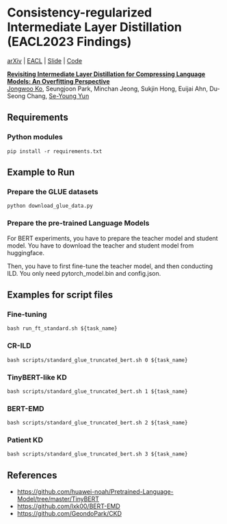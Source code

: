 # Consistency-regularized Intermediate Layer Distillation (EACL2023 Findings)
[arXiv](https://arxiv.org/abs/2302.01530) | [EACL](https://aclanthology.org/2023.findings-eacl.12/) | [Slide](https://www.slideshare.net/JongwooKo1/slidespdf-257169659) | [Code](https://github.com/jongwooko/CR-ILD)


[**Revisiting Intermediate Layer Distillation for Compressing Language Models: An Overfitting Perspective**](https://arxiv.org/abs/2302.01530)<br/>
[Jongwoo Ko](https://sites.google.com/view/jongwooko),
Seungjoon Park,
Minchan Jeong,
Sukjin Hong, 
Euijai Ahn, 
Du-Seong Chang,
[Se-Young Yun](https://fbsqkd.github.io)<br/>

## Requirements
### Python modules
```
pip install -r requirements.txt
```

## Example to Run
### Prepare the GLUE datasets
```
python download_glue_data.py
```

### Prepare the pre-trained Language Models
For BERT experiments, you have to prepare the teacher model and student model.
You have to download the teacher and student model from huggingface.


Then, you have to first fine-tune the teacher model, and then conducting ILD.
You only need pytorch_model.bin and config.json.

## Examples for script files

### Fine-tuning
```
bash run_ft_standard.sh ${task_name}
```

### CR-ILD
```
bash scripts/standard_glue_truncated_bert.sh 0 ${task_name}
```

### TinyBERT-like KD
```
bash scripts/standard_glue_truncated_bert.sh 1 ${task_name}
```

### BERT-EMD
```
bash scripts/standard_glue_truncated_bert.sh 2 ${task_name}
```

### Patient KD
```
bash scripts/standard_glue_truncated_bert.sh 3 ${task_name}
```

## References
- https://github.com/huawei-noah/Pretrained-Language-Model/tree/master/TinyBERT
- https://github.com/lxk00/BERT-EMD
- https://github.com/GeondoPark/CKD
